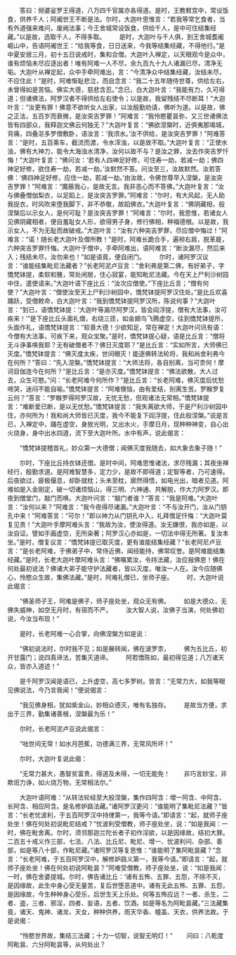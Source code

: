 <!-- { "loadSidebar": true } -->
　　答曰：频婆娑罗王得道，八万四千官属亦各得道。是时，王教敕宫中，常设饭食，供养千人；阿阇世王不断是法。尔时，大迦叶思惟言：“若我等常乞食者，当有外道强来难问，废阙法事；今王舍城常设饭食，供给千人，是中可住结集经藏。”以是故，选取千人，不得多取。
　　是时，大迦叶与千人俱，到王舍城耆阇崛山中，告语阿阇世王：“给我等食，日日送来，今我等结集经藏，不得他行。”是中夏安居三月，初十五日说戒时，集和合僧。大迦叶入禅定，以天眼观今是众中，谁有烦恼未尽应逐出者！唯有阿难一人不尽，余九百九十九人诸漏已尽，清净无垢。大迦叶从禅定起，众中手牵阿难出，言：“今清净众中结集经藏，汝结未尽，不应住此！”是时，阿难惭耻悲泣，而自念言：“我二十五年随侍世尊，供给左右，未曾得如是苦恼。佛实大德，慈悲含忍。”念已，白大迦叶言：“我能有力，久可得道；但诸佛法，阿罗汉者不得供给左右使令；以是故，我留残结不尽断耳！”大迦叶言：“汝更有罪！佛意不欲听女人出家，以汝殷勤劝请，佛听为道。以是故，佛之正法，五百岁而衰微，是汝突吉罗罪！”阿难言：“我怜愍瞿昙弥，又三世诸佛法皆有四部众，我释迦文佛云何独无？”大迦叶复言：“佛欲涅槃时，近俱夷那竭城，背痛，四叠沤多罗僧敷卧，语汝言：‘我须水。’汝不供给，是汝突吉罗罪！”阿难答言：“是时，五百乘车，截流而渡，令水浑浊，以是故不取。”大迦叶复言：“正使水浊，佛有大神力，能令大海浊水清净，汝何以故不与？是汝之罪，汝去作突吉罗忏悔！”大迦叶复言：“佛问汝：‘若有人四神足好修，可住寿一劫，若减一劫；佛四神足好修，欲住寿一劫，若减一劫。’汝默然不答。问汝至三，汝故默然。汝若答佛：‘佛四神足好修，应住一劫，若减一劫。’由汝故，令佛世尊早入涅槃，是汝突吉罗罪！”阿难言：“魔蔽我心，是故无言。我非恶心而不答佛。”大迦叶复言：“汝与佛叠僧伽梨衣，以足蹈上，是汝突吉罗罪。”阿难言：“尔时，有大风起，无人助我捉衣，时风吹来堕我脚下，非不恭敬，故蹈佛衣。”大迦叶复言：“佛阴藏相，般涅槃后以示女人，是何可耻？是汝突吉罗罪！”阿难言：“尔时，我思惟，若诸女人见佛阴藏相者，便自羞耻女人形，欲得男子身，修行佛相，种福德根。以是故，我示女人，不为无耻而故破戒。”大迦叶言：“汝有六种突吉罗罪，尽应僧中悔过！”阿难言：“诺！随长老大迦叶及僧所教！”是时，阿难长跪合手，遍袒右肩，脱革屣，六种突吉罗罪忏悔。大迦叶于僧中，手牵阿难出，语阿难言：“断汝漏尽，然后来入；残结未尽，汝勿来也！”如是语竟，便自闭门。
　　尔时，诸阿罗汉议言：“谁能结集毗尼法藏者？”长老阿泥卢豆言：“舍利弗是第二佛，有好弟子，字憍梵钵提，柔软和雅，常处闲居，住心寂宴，能知毗尼法藏。今在天上尸利沙树园中住，遣使请来。”大迦叶语下座比丘：“汝次应僧使。”下座比丘言；“僧有何使？”大迦叶言：“僧使汝至天上尸利沙树园中，憍梵钵提阿罗汉住处。”是比丘欢喜踊跃，受僧敕命，白大迦叶言：“我到憍梵钵提阿罗汉所，陈说何事？”大迦叶言：“到已，语憍梵钵提：‘大迦叶等漏尽阿罗汉，皆会阎浮提，僧有大法事，汝可疾来！’”是下座比丘头面礼僧，右绕三匝，如金翅鸟飞腾虚空，往到憍梵钵提所，头面作礼，语憍梵钵提言：“软善大德！少欲知足，常在禅定！大迦叶问讯有语：今僧有大法事，可疾下来，观众宝聚。”是时，憍梵钵提心疑，语是比丘言：“僧将无斗诤事唤我耶？无有破僧者不？佛日灭度耶？”是比丘言：“实如所言，大师佛已灭度。”憍梵钵提言：“佛灭度太疾，世间眼灭！能逐佛转法轮将，我和尚舍利弗今在何所？”答曰：“先入涅槃。”憍梵钵提言：“大师法将，各自别离，当可柰何！摩诃目伽连今在何所？”是比丘言：“是亦灭度。”憍梵钵提言：“佛法欲散，大人过去，众生可愍。”问：“长老阿难今何所作？”是比丘言：“长老阿难，佛灭度后忧愁啼哭，迷闷不能自喻。”憍梵钵提言：“阿难懊恼，由有爱结，别离生苦。罗睺罗复云何？”答言：“罗睺罗得阿罗汉故，无忧无愁，但观诸法无常相。”憍梵钵提言：“难断爱已断，是以无忧愁。”憍梵钵提言：“我失离欲大师，于是尸利沙树园中住，亦何所为！我和尚大师皆已灭度，我今不能复下阎浮提，住此般涅槃。”说是言已，入禅定中，踊在虚空，身放光明，又出水火，手摩日月，现种种神变，自心出火烧身，身中出水四道，流下至大迦叶所。水中有声，说此偈言：

　　“憍梵钵提稽首礼，妙众第一大德僧；闻佛灭度我随去，如大象去象子随！”

　　尔时，下座比丘持衣钵还僧。是时中间，阿难思惟诸法，求尽残漏；其夜坐禅经行，殷勤求道。是阿难智慧多，定力少，是故不即得道；定智等者，乃可速得。后夜欲过，疲极偃息，却卧就枕；头未至枕，廓然得悟，如电光出，暗者见道。阿难如是入金刚定，破一切诸烦恼山，得三明、六神通、共解脱，作大力阿罗汉。即夜到僧堂门，敲门而唤。大迦叶问言：“敲门者谁？”答言：“我是阿难。”大迦叶言：“汝何以来？”阿难言：“我今夜得尽诸漏。”大迦叶言：“不与汝开门，汝从门钥孔中来！”阿难答言：“可尔！”即以神力从门钥孔中入，礼拜僧足忏悔：“大迦叶莫复见责！”大迦叶手摩阿难头言：“我故为汝，使汝得道。汝无嫌恨，我亦如是，以汝自证。譬如手画虚空，无所染著；阿罗汉心亦如是，一切法中得无所著。复汝本坐。”是时，僧复议言：“憍梵钵提已取灭度，更有谁能结集经藏？”长老阿尼卢豆言：“是长老阿难，于佛弟子中，常侍近佛，闻经能持，佛常叹誉。是阿难能结集经藏。”是时，长老大迦叶摩阿难头言：“佛嘱累汝，令持法藏，汝应报佛恩！佛在何处最初说法？佛诸大弟子能守护法藏者，皆以灭度，唯汝一人在。汝今应随佛心，怜愍众生故，集佛法藏。”是时，阿难礼僧已，坐师子座。
　　时，大迦叶说此偈言：

　　“佛圣师子王，阿难是佛子，师子座处坐，观众无有佛。
　　如是大德众，无佛失威神，如空无月时，有宿而不严。
　　汝大智人说，汝佛子当演，何处佛初说，今汝当布现！”

　　是时，长老阿难一心合掌，向佛涅槃方如是说：

　　“佛初说法时，尔时我不见；如是展转闻，佛在波罗柰，
　　佛为五比丘，初开甘露门；说四真谛法，苦集灭道谛。
　　阿若憍陈如，最初得见道；八万诸天众，皆亦入道迹！”

　　是千阿罗汉闻是语已，上升虚空，高七多罗树。皆言：“无常力大，如我等眼见佛说法，今乃言我闻！”便说偈言：

　　“我见佛身相，犹如紫金山，妙相众德灭，唯有名独存。
　　是故当方便，求出于三界，勤集诸善根，涅槃最为乐！”

　　尔时，长老阿泥卢豆说此偈言：

　　“咄世间无常！如水月芭蕉，功德满三界，无常风所坏！”

　　尔时，大迦叶复说此偈：

　　“无常力甚大，愚智贫富贵，得道及未得，一切无能免！
　　非巧言妙宝，非欺诳力诤，如火烧万物，无常相法尔。”

　　大迦叶语阿难：“从转法轮经至大般涅槃，集作四阿含：增一阿含、中阿含、长阿含、相应阿含。是名修妒路法藏。”诸阿罗汉更问：“谁能明了集毗尼法藏？”皆言：“长老忧波利，于五百阿罗汉中持律第一，我等今请。”即请言：“起，就师子座处坐！佛在何处初说毗尼结戒？”忧波利受僧教，师子座处坐，说：“如是我闻：一时，佛在毗舍离。尔时，须邻那迦兰陀长者子初作淫欲，以是因缘故，结初大罪。二百五十戒义作三部，七法、八法、比丘尼、毗尼、增一、忧波利问、杂部、善部，如是等八十部，作毗尼藏。”诸阿罗汉等复思惟：“谁能明了集阿毗昙藏？”念言：“长老阿难，于五百阿罗汉中，解修妒路义第一，我等今请。”即请言：“起，就师子座处坐！佛在何处初说阿毗昙？”阿难受僧教，师子座处坐，说：“如是我闻：一时，佛在舍婆提城。尔时，佛告诸比丘：‘诸有五怖、五罪、五怨，不除不灭，是因缘故，此生中身心受无量苦，复后世堕恶道中。诸有无此五怖、五罪、五怨，是因缘故，今生种种身心受乐，后世生天上乐处。何等五怖应远？一者、杀生，二者、盗，三者、邪淫，四者、妄语，五者、饮酒。如是等名为阿毗昙藏。”三法藏集竟，诸天、鬼神、诸龙、天女，种种供养，雨天华香、幢盖、天衣，供养法故。于是说偈：

　　“怜愍世界故，集结三法藏；十力一切智，说智无明灯！”
　　问曰：八乾度阿毗昙、六分阿毗昙等，从何处出？
